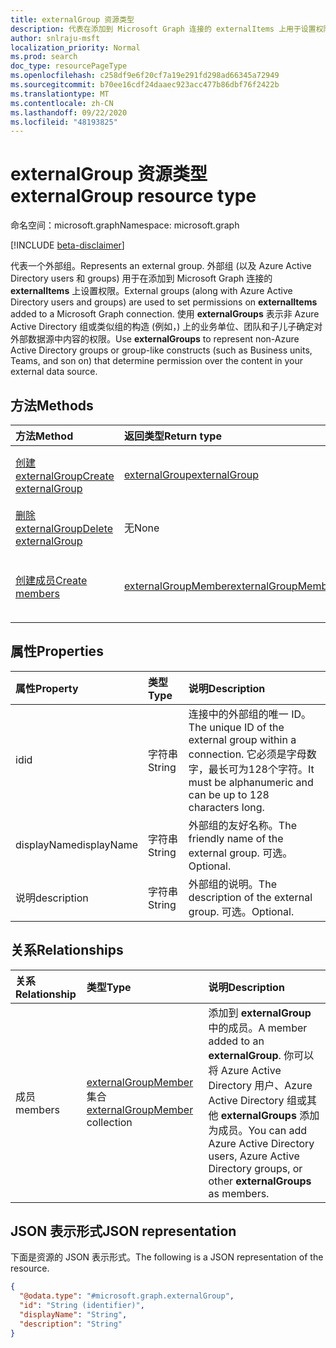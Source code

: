 ```yaml
---
title: externalGroup 资源类型
description: 代表在添加到 Microsoft Graph 连接的 externalItems 上用于设置权限的外部组。
author: snlraju-msft
localization_priority: Normal
ms.prod: search
doc_type: resourcePageType
ms.openlocfilehash: c258df9e6f20cf7a19e291fd298ad66345a72949
ms.sourcegitcommit: b70ee16cdf24daaec923acc477b86dbf76f2422b
ms.translationtype: MT
ms.contentlocale: zh-CN
ms.lasthandoff: 09/22/2020
ms.locfileid: "48193825"
---
```

# <a name="externalgroup-resource-type"></a><span data-ttu-id="4ff92-103">externalGroup 资源类型</span><span class="sxs-lookup"><span data-stu-id="4ff92-103">externalGroup resource type</span></span>

<span data-ttu-id="4ff92-104">命名空间：microsoft.graph</span><span class="sxs-lookup"><span data-stu-id="4ff92-104">Namespace: microsoft.graph</span></span>

[!INCLUDE [beta-disclaimer](../../includes/beta-disclaimer.md)]

<span data-ttu-id="4ff92-105">代表一个外部组。</span><span class="sxs-lookup"><span data-stu-id="4ff92-105">Represents an external group.</span></span> <span data-ttu-id="4ff92-106">外部组 (以及 Azure Active Directory users 和 groups) 用于在添加到 Microsoft Graph 连接的 **externalItems** 上设置权限。</span><span class="sxs-lookup"><span data-stu-id="4ff92-106">External groups (along with Azure Active Directory users and groups) are used to set permissions on **externalItems** added to a Microsoft Graph connection.</span></span> <span data-ttu-id="4ff92-107">使用 **externalGroups** 表示非 Azure Active Directory 组或类似组的构造 (例如，) 上的业务单位、团队和子儿子确定对外部数据源中内容的权限。</span><span class="sxs-lookup"><span data-stu-id="4ff92-107">Use **externalGroups** to represent non-Azure Active Directory groups or group-like constructs (such as Business units, Teams, and son on) that determine permission over the content in your external data source.</span></span>

## <a name="methods"></a><span data-ttu-id="4ff92-108">方法</span><span class="sxs-lookup"><span data-stu-id="4ff92-108">Methods</span></span>

|<span data-ttu-id="4ff92-109">方法</span><span class="sxs-lookup"><span data-stu-id="4ff92-109">Method</span></span>|<span data-ttu-id="4ff92-110">返回类型</span><span class="sxs-lookup"><span data-stu-id="4ff92-110">Return type</span></span>|<span data-ttu-id="4ff92-111">说明</span><span class="sxs-lookup"><span data-stu-id="4ff92-111">Description</span></span>|
|:---|:---|:---|
|[<span data-ttu-id="4ff92-112">创建 externalGroup</span><span class="sxs-lookup"><span data-stu-id="4ff92-112">Create externalGroup</span></span>](../api/externalconnection-post-groups.md)|[<span data-ttu-id="4ff92-113">externalGroup</span><span class="sxs-lookup"><span data-stu-id="4ff92-113">externalGroup</span></span>](../resources/externalgroup.md)|<span data-ttu-id="4ff92-114">创建新的 **externalGroup** 对象。</span><span class="sxs-lookup"><span data-stu-id="4ff92-114">Create a new **externalGroup** object.</span></span>|
|[<span data-ttu-id="4ff92-115">删除 externalGroup</span><span class="sxs-lookup"><span data-stu-id="4ff92-115">Delete externalGroup</span></span>](../api/externalgroup-delete.md)|<span data-ttu-id="4ff92-116">无</span><span class="sxs-lookup"><span data-stu-id="4ff92-116">None</span></span>|<span data-ttu-id="4ff92-117">删除 **externalGroup** 对象。</span><span class="sxs-lookup"><span data-stu-id="4ff92-117">Delete an **externalGroup** object.</span></span>|
|[<span data-ttu-id="4ff92-118">创建成员</span><span class="sxs-lookup"><span data-stu-id="4ff92-118">Create members</span></span>](../api/externalgroup-post-members.md)|[<span data-ttu-id="4ff92-119">externalGroupMember</span><span class="sxs-lookup"><span data-stu-id="4ff92-119">externalGroupMember</span></span>](../resources/externalgroupmember.md)|<span data-ttu-id="4ff92-120">创建新的 **externalGroupMember** 对象。</span><span class="sxs-lookup"><span data-stu-id="4ff92-120">Create a new **externalGroupMember** object.</span></span>|

## <a name="properties"></a><span data-ttu-id="4ff92-121">属性</span><span class="sxs-lookup"><span data-stu-id="4ff92-121">Properties</span></span>

| <span data-ttu-id="4ff92-122">属性</span><span class="sxs-lookup"><span data-stu-id="4ff92-122">Property</span></span>    | <span data-ttu-id="4ff92-123">类型</span><span class="sxs-lookup"><span data-stu-id="4ff92-123">Type</span></span>   | <span data-ttu-id="4ff92-124">说明</span><span class="sxs-lookup"><span data-stu-id="4ff92-124">Description</span></span>                                                                                                              |
|:------------|:-------|:-------------------------------------------------------------------------------------------------------------------------|
| <span data-ttu-id="4ff92-125">id</span><span class="sxs-lookup"><span data-stu-id="4ff92-125">id</span></span>          | <span data-ttu-id="4ff92-126">字符串</span><span class="sxs-lookup"><span data-stu-id="4ff92-126">String</span></span> | <span data-ttu-id="4ff92-127">连接中的外部组的唯一 ID。</span><span class="sxs-lookup"><span data-stu-id="4ff92-127">The unique ID of the external group within a connection.</span></span> <span data-ttu-id="4ff92-128">它必须是字母数字，最长可为128个字符。</span><span class="sxs-lookup"><span data-stu-id="4ff92-128">It must be alphanumeric and can be up to 128 characters long.</span></span> |
| <span data-ttu-id="4ff92-129">displayName</span><span class="sxs-lookup"><span data-stu-id="4ff92-129">displayName</span></span> | <span data-ttu-id="4ff92-130">字符串</span><span class="sxs-lookup"><span data-stu-id="4ff92-130">String</span></span> | <span data-ttu-id="4ff92-131">外部组的友好名称。</span><span class="sxs-lookup"><span data-stu-id="4ff92-131">The friendly name of the external group.</span></span> <span data-ttu-id="4ff92-132">可选。</span><span class="sxs-lookup"><span data-stu-id="4ff92-132">Optional.</span></span>                                                                       |
| <span data-ttu-id="4ff92-133">说明</span><span class="sxs-lookup"><span data-stu-id="4ff92-133">description</span></span> | <span data-ttu-id="4ff92-134">字符串</span><span class="sxs-lookup"><span data-stu-id="4ff92-134">String</span></span> | <span data-ttu-id="4ff92-135">外部组的说明。</span><span class="sxs-lookup"><span data-stu-id="4ff92-135">The description of the external group.</span></span> <span data-ttu-id="4ff92-136">可选。</span><span class="sxs-lookup"><span data-stu-id="4ff92-136">Optional.</span></span>                                                                         

## <a name="relationships"></a><span data-ttu-id="4ff92-137">关系</span><span class="sxs-lookup"><span data-stu-id="4ff92-137">Relationships</span></span>

| <span data-ttu-id="4ff92-138">关系</span><span class="sxs-lookup"><span data-stu-id="4ff92-138">Relationship</span></span> | <span data-ttu-id="4ff92-139">类型</span><span class="sxs-lookup"><span data-stu-id="4ff92-139">Type</span></span>                                                                  | <span data-ttu-id="4ff92-140">说明</span><span class="sxs-lookup"><span data-stu-id="4ff92-140">Description</span></span>                                               |
|:-------------|:----------------------------------------------------------------------|:----------------------------------------------------------|
| <span data-ttu-id="4ff92-141">成员</span><span class="sxs-lookup"><span data-stu-id="4ff92-141">members</span></span>      | <span data-ttu-id="4ff92-142">[externalGroupMember](../resources/externalgroupmember.md) 集合</span><span class="sxs-lookup"><span data-stu-id="4ff92-142">[externalGroupMember](../resources/externalgroupmember.md) collection</span></span> | <span data-ttu-id="4ff92-143">添加到 **externalGroup**中的成员。</span><span class="sxs-lookup"><span data-stu-id="4ff92-143">A member added to an **externalGroup**.</span></span> <span data-ttu-id="4ff92-144">你可以将 Azure Active Directory 用户、Azure Active Directory 组或其他 **externalGroups** 添加为成员。</span><span class="sxs-lookup"><span data-stu-id="4ff92-144">You can add Azure Active Directory users, Azure Active Directory groups, or other **externalGroups** as members.</span></span> |

## <a name="json-representation"></a><span data-ttu-id="4ff92-145">JSON 表示形式</span><span class="sxs-lookup"><span data-stu-id="4ff92-145">JSON representation</span></span>

<span data-ttu-id="4ff92-146">下面是资源的 JSON 表示形式。</span><span class="sxs-lookup"><span data-stu-id="4ff92-146">The following is a JSON representation of the resource.</span></span>
<!-- {
  "blockType": "resource",
  "keyProperty": "id",
  "@odata.type": "microsoft.graph.externalGroup",
  "baseType": "",
  "openType": false
}
-->

``` json
{
  "@odata.type": "#microsoft.graph.externalGroup",
  "id": "String (identifier)",
  "displayName": "String",
  "description": "String"
}
```

